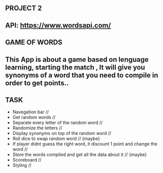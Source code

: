 PROJECT 2
------------------------------------------
API: https://www.wordsapi.com/
------------------------------------------
GAME OF WORDS
------------------------------------------
 This App is about a game based on lenguage learning, starting the match , It will give you synonyms of a word that you need to compile in order to get points..
------------------------------------------
TASK
------------------------------------------
* Navegation bar // 
* Get random words //
* Separate every letter of the random word //
* Randomize the letters //
* Display synonyms on top of the random word //
* Roll dice to swap random word // {maybe}
* If player didnt guess the right word, it discount 1 point and change the word // 
* Store the words compiled and get all the data about it // {maybe}
* Scoreboard //
* Styling //